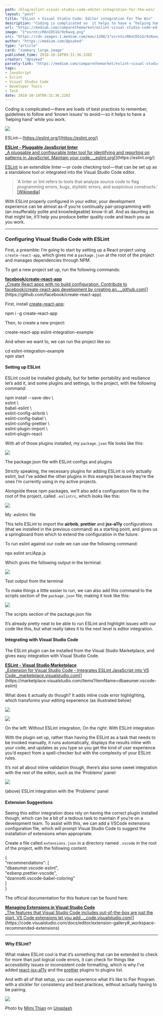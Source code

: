 ```yaml
---
path: /blog/eslint-visual-studio-code-editor-integration-for-the-win/
layout: "post"
title: "ESLint + Visual Studio Code: Editor integration For The Win"
description: "Coding is complicated so  it helps to have a ‘helping hand’ while you work."
url: "https://medium.com/comparethemarket/eslint-visual-studio-code-editor-integration-for-the-win-1bcf38f6ccd4"
image: "1*xsrntccR6nCD51Gr9zKwvg.png"
src: "https://cdn-images-1.medium.com/max/1200/1*xsrntccR6nCD51Gr9zKwvg.png"
author: "https://medium.com/@psyked"
type: "article"
card: "summary_large_image"
published_time: 2018-10-18T09:31:36.220Z
creator: "@psyked"
parsely-link: "https://medium.com/comparethemarket/eslint-visual-studio-code-editor-integration-for-the-win-1bcf38f6ccd4"
tags:
- JavaScript
- Eslint
- Visual Studio Code
- Developer Tools
- Tech
date: 2018-10-18T09:31:36.220Z
---
```


Coding is complicated — there are loads of best practices to remember, guidelines to follow and ‘known issues’ to avoid — so it helps to have a ‘helping hand’ while you work.

![](1*TPkhIqPgVzFSSpwdlVwhVw.png)

ESLint — [https://eslint.org/](https://eslint.org/)

[**ESLint - Pluggable JavaScript linter**  
_A pluggable and configurable linter tool for identifying and reporting on patterns in JavaScript. Maintain your code…_eslint.org](https://eslint.org/ "https://eslint.org/")[](https://eslint.org/)

[ESLint](https://eslint.org/) is an extendible linter — or code checking tool — that can be set up as a standalone tool or integrated into the Visual Studio Code editor.

> ‘A linter or lint refers to tools that analyze source code to flag programming errors, bugs, stylistic errors, and suspicious constructs.’ [\[Wikipedia\]](https://en.wikipedia.org/wiki/Lint_%28software%29)

With ESLint properly configured in your editor, your development experience can be almost as-if you’re continually pair-programming with (an insufferably polite and knowledgeable) know-it-all. And as daunting as that might be, it’ll help you produce better quality code and teach you as you work.

---

### Configuring Visual Studio Code with ESLint

First, a preamble: I’m going to start by setting up a React project using `create-react-app`, which gives me a `package.json` at the root of the project and manages dependencies through NPM.

To get a new project set up, run the following commands:

[**facebook/create-react-app**  
_Create React apps with no build configuration. Contribute to facebook/create-react-app development by creating an…_github.com](https://github.com/facebook/create-react-app "https://github.com/facebook/create-react-app")[](https://github.com/facebook/create-react-app)

First, install [create-react-app](https://github.com/facebook/create-react-app):

npm i -g create-react-app

Then, to create a new project:

create-react-app eslint-integration-example

And when we want to, we can run the project like so:

cd eslint-integration-example  
npm start

#### Setting up ESLint

ESLint could be installed globally, but for better portability and resilience let’s add it, and some plugins and settings, to the project, with the following command:

npm install --save-dev \  
eslint \  
babel-eslint \  
eslint-config-airbnb \  
eslint-config-babel \  
eslint-config-prettier \  
eslint-plugin-import \  
eslint-plugin-react

With all of those plugins installed, my `package.json` file looks like this:

![](1*xsrntccR6nCD51Gr9zKwvg.png)

The package.json file with ESLint configs and plugins

Strictly speaking, the necessary plugins for adding ESLint is only actually eslint, but I’ve added the other plugins in this example because they’re the ones I’m currently using in my active projects.

Alongside these npm packages, we’ll also add a configuration file to the root of the project, called `.eslintrc`, which looks like this:

![](1*Agug9EAS4QMlUuLOMNyv8Q.png)

My .eslintrc file

This tells ESLint to import the **airbnb**, **prettier** and **jsx-a11y** configurations (that we installed in the previous command) as a starting point, and gives us a springboard from which to extend the configuration in the future.

To run eslint against our code we can use the following command:

npx eslint src/App.js

Which gives the following output in the terminal:

![](1*_P4YPpbVg4L-Utu7egF-vg.png)

Test output from the terminal

To make things a little easier to run, we can also add this command to the scripts section of the `package.json` file, making it look like this:

![](1*WIn_eNNTYewBEd9AAuO8-g.png)

The scripts section of the package.json file

It’s already pretty neat to be able to run ESLint and highlight issues with our code like this, but what really takes it to the next level is editor integration.

#### Integrating with Visual Studio Code

The ESLint plugin can be installed from the Visual Studio Marketplace, and gives easy integration with Visual Studio Code.

[**ESLint - Visual Studio Marketplace**  
_Extension for Visual Studio Code - Integrates ESLint JavaScript into VS Code._marketplace.visualstudio.com](https://marketplace.visualstudio.com/items?itemName=dbaeumer.vscode-eslint "https://marketplace.visualstudio.com/items?itemName=dbaeumer.vscode-eslint")[](https://marketplace.visualstudio.com/items?itemName=dbaeumer.vscode-eslint)

What does it actually do though? It adds inline code error highlighting, which transforms your editing experience (as illustrated below)

![](1*O6Q5VDIKC4UM_sfJOlE82w.png)

![](1*n20krHQQGci7D347-4HELQ.png)

On the left: Without ESLint integration, On the right: With ESLint integration

With the plugin set up, rather than having the ESLint as a task that needs to be invoked manually, it runs automatically, displays the results inline with your code, and updates as you type so you get the kind of user experience you’d expect from a spell-checker but with the complexity of your ESLint rules.

It’s not all about inline validation though, there’s also some sweet integration with the rest of the editor, such as the ‘Problems’ panel:

![](1*dvvNjcPydPLfeOswJ9u-Sg.png)

(above) ESLint integration with the ‘Problems’ panel

#### Extension Suggestions

Seeing this editor integration does rely on having the correct plugin installed though, which can be a bit of a tedious task to maintain if you’re on a development team. To assist with this, we can add a VSCode extensions configuration file, which will prompt Visual Studio Code to suggest the installation of extensions when appropriate.

Create a file called `extensions.json` in a directory named `.vscode` in the root of the project, with the following content:

{  
  "recommendations": \[  
    "dbaeumer.vscode-eslint",  
    "esbenp.prettier-vscode",  
    "dzannotti.vscode-babel-coloring"  
  \]  
}

The official documentation for this feature can be found here:

[**Managing Extensions in Visual Studio Code**  
_The features that Visual Studio Code includes out-of-the-box are just the start. VS Code extensions let you add…_code.visualstudio.com](https://code.visualstudio.com/docs/editor/extension-gallery#_workspace-recommended-extensions "https://code.visualstudio.com/docs/editor/extension-gallery#_workspace-recommended-extensions")[](https://code.visualstudio.com/docs/editor/extension-gallery#_workspace-recommended-extensions)

---

#### Why ESLint?

What makes ESLint cool is that it’s something that can be extended to check for more than just logical code errors, it can check for things like accessibility issues or inconsistent code formatting, which is why I’ve added [react-jsx-a11y](https://github.com/evcohen/eslint-plugin-jsx-a11y) and the [prettier](https://github.com/prettier/prettier-eslint) plugins to plugins list.

And with all of that setup, you can experience what it’s like to Pair Program with a stickler for consistency and best practices, without actually having to be pairing.

![](1*84wQvgcY-qeS92WYYvJBTA.jpeg)

Photo by [Mimi Thian](https://unsplash.com/photos/ZKBzlifgkgw?utm_source=unsplash&utm_medium=referral&utm_content=creditCopyText) on [Unsplash](https://unsplash.com/search/photos/pointing-at-code?utm_source=unsplash&utm_medium=referral&utm_content=creditCopyText)
